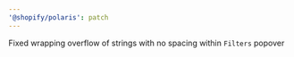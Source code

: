```yaml
---
'@shopify/polaris': patch
---
```


Fixed wrapping overflow of strings with no spacing within `Filters` popover
